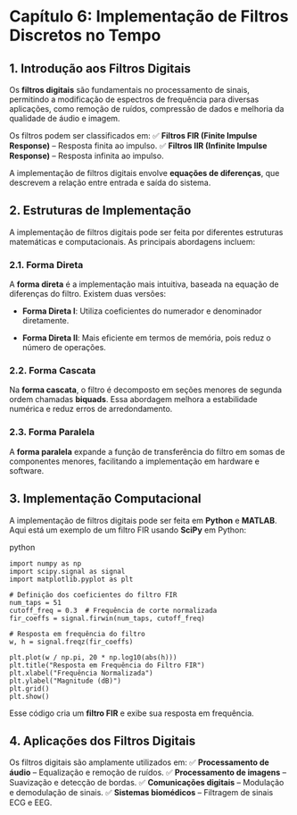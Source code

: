 # **Capítulo 6: Implementação de Filtros Discretos no Tempo**

## **1. Introdução aos Filtros Digitais**

Os **filtros digitais** são fundamentais no processamento de sinais, permitindo a modificação de espectros de frequência para diversas aplicações, como remoção de ruídos, compressão de dados e melhoria da qualidade de áudio e imagem.

Os filtros podem ser classificados em: ✅ **Filtros FIR (Finite Impulse Response)** – Resposta finita ao impulso. ✅ **Filtros IIR (Infinite Impulse Response)** – Resposta infinita ao impulso.

A implementação de filtros digitais envolve **equações de diferenças**, que descrevem a relação entre entrada e saída do sistema.

## **2. Estruturas de Implementação**

A implementação de filtros digitais pode ser feita por diferentes estruturas matemáticas e computacionais. As principais abordagens incluem:

### **2.1. Forma Direta**

A **forma direta** é a implementação mais intuitiva, baseada na equação de diferenças do filtro. Existem duas versões:

- **Forma Direta I**: Utiliza coeficientes do numerador e denominador diretamente.
    
- **Forma Direta II**: Mais eficiente em termos de memória, pois reduz o número de operações.
    

### **2.2. Forma Cascata**

Na **forma cascata**, o filtro é decomposto em seções menores de segunda ordem chamadas **biquads**. Essa abordagem melhora a estabilidade numérica e reduz erros de arredondamento.

### **2.3. Forma Paralela**

A **forma paralela** expande a função de transferência do filtro em somas de componentes menores, facilitando a implementação em hardware e software.

## **3. Implementação Computacional**

A implementação de filtros digitais pode ser feita em **Python** e **MATLAB**. Aqui está um exemplo de um filtro FIR usando **SciPy** em Python:

python

```
import numpy as np
import scipy.signal as signal
import matplotlib.pyplot as plt

# Definição dos coeficientes do filtro FIR
num_taps = 51
cutoff_freq = 0.3  # Frequência de corte normalizada
fir_coeffs = signal.firwin(num_taps, cutoff_freq)

# Resposta em frequência do filtro
w, h = signal.freqz(fir_coeffs)

plt.plot(w / np.pi, 20 * np.log10(abs(h)))
plt.title("Resposta em Frequência do Filtro FIR")
plt.xlabel("Frequência Normalizada")
plt.ylabel("Magnitude (dB)")
plt.grid()
plt.show()
```

Esse código cria um **filtro FIR** e exibe sua resposta em frequência.

## **4. Aplicações dos Filtros Digitais**

Os filtros digitais são amplamente utilizados em: ✅ **Processamento de áudio** – Equalização e remoção de ruídos. ✅ **Processamento de imagens** – Suavização e detecção de bordas. ✅ **Comunicações digitais** – Modulação e demodulação de sinais. ✅ **Sistemas biomédicos** – Filtragem de sinais ECG e EEG.